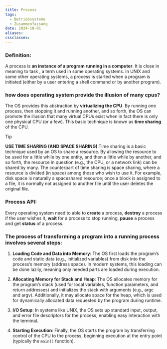 ```yaml
---
title: Prozess
tags:
  - Betriebsysteme
  - Zusammenfassung
date: 2024-10-01
aliases: 
cssclasses:
---
```


### Definition: 
A process is **an instance of a program running in a computer**. It is close in meaning to task , a term used in some operating systems. In UNIX and some other operating systems, a process is started when a program is initiated (either by a user entering a shell command or by another program).

### how does operating system provide the illusion of many cpus?
The OS provides this abstraction by **virtualizing the CPU**. By running one process, then stopping it and running another, and so forth, the OS can promote the illusion that many virtual CPUs exist when in fact there is only one physical CPU (or a few). This basic technique is known as **time sharing** of the CPU.

> [!tip] 
 > **USE TIME SHARING (AND SPACE SHARING)**
> Time sharing is a basic technique used by an OS to share a resource. By allowing the resource to be used for a little while by one entity, and then a little while by another, and so forth, the resource in question (e.g., the CPU, or a network link) can be shared by many. The counterpart of time sharing is space sharing, where a resource is divided (in space) among those who wish to use it. For example, disk space is naturally a spaceshared resource; once a block is assigned to a file, it is normally not assigned to another file until the user deletes the original file.

### Process API:
Every operating system need to able to **create** a process, **destroy** a process if the user wishes it, **wait** for a process to stop running, **pause** a process and get **status** of a process.

### The process of transforming a program into a running process involves several steps:
1. **Loading Code and Data into Memory**: The OS first loads the program’s code and static data (e.g., initialized variables) from disk into the process’s memory (address space). In modern systems, this loading can be done lazily, meaning only needed parts are loaded during execution.
    
2. **Allocating Memory for Stack and Heap**: The OS allocates memory for the program’s stack (used for local variables, function parameters, and return addresses) and initializes the stack with arguments (e.g., argc and argv). Additionally, it may allocate space for the heap, which is used for dynamically allocated data requested by the program during runtime.
    
3. **I/O Setup**: In systems like UNIX, the OS sets up standard input, output, and error file descriptors for the process, enabling easy interaction with the terminal.
    
4. **Starting Execution**: Finally, the OS starts the program by transferring control of the CPU to the process, beginning execution at the entry point (typically the `main()` function).

